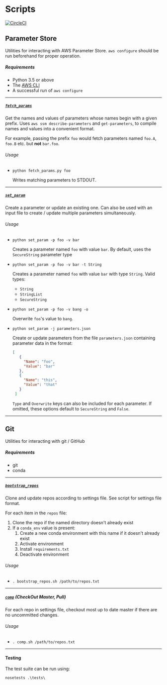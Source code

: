 # Scripts

[![CircleCI](https://circleci.com/gh/BenVosper/scripts/tree/master.svg?style=shield)](https://circleci.com/gh/BenVosper/scripts/tree/master)

## Parameter Store

Utilities for interacting with AWS Parameter Store. `aws configure` should be run beforehand for proper operation.

##### Requirements

 - Python 3.5 or above
 - The [AWS CLI](https://aws.amazon.com/cli/)
 - A successful run of `aws configure`

------------------------------------

##### [`fetch_params`](https://github.com/BenVosper/scripts/blob/master/aws/fetch_params.py)

Get the names and values of parameters whose names begin with a given prefix. Uses `aws ssm describe-parameters` and `get-parameters`, to compile names and values into a convenient format.

For example, passing the prefix `foo` would fetch parameters named `foo.A`, `foo.B` etc. but **not** `bar.foo`.

###### Usage

 - `python fetch_params.py foo`

   Writes matching parameters to STDOUT.

------------------------------------

##### [`set_param`](https://github.com/BenVosper/scripts/blob/master/aws/set_param.py)

Create a parameter or update an existing one. Can also be used with an input file to create / update multiple parameters simultaneously.

###### Usage

 - `python set_param -p foo -v bar`

   Creates a parameter named `foo` with value `bar`. By default, uses the `SecureString` parameter type


 - `python set_param -p foo -v bar -t String`

   Creates a parameter named `foo` with value `bar` with type `String`. Valid types:
    - `String`
    - `StringList`
    - `SecureString`


 - `python set_param -p foo -v bang -o`

   Overwrite `foo`'s value to `bang`.


 - `python set_param -j parameters.json`

   Create or update parameters from the file `parameters.json` containing parameter data in the format:
   ```json
   [
      {
        "Name": "foo",
        "Value": "bar"
      },
      {
        "Name": "this",
        "Value": "that"
      }
    ]
   ```
      `Type` and `Overwrite` keys can also be included for each parameter. If omitted, these options default to `SecureString` and   `False`.

------------------------------------

## Git

Utilities for interacting with git / GitHub

##### Requirements

 - git
 - conda

------------------------------------

##### [`bootstrap_repos`](https://github.com/BenVosper/scripts/blob/master/git/bootstrap_repos.sh)

Clone and update repos according to settings file. See script for settings file format.

For each item in the `repos` file:

 1. Clone the repo if the named directory doesn't already exist
 2. If a `conda_env` value is present:
     1. Create a new conda environment with this name if it doesn't already exist
     2. Activate environment
     3. Install `requirements.txt` 
     4. Deactivate environment

###### Usage

 - `. bootstrap_repos.sh /path/to/repos.txt`

------------------------------------

##### [`comp`](https://github.com/BenVosper/scripts/blob/master/git/comp.sh) (**C**heck**O**ut **M**aster, **P**ull)

For each repo in settings file, checkout most up to date master if there are no uncommitted changes.

###### Usage

 - `. comp.sh /path/to/repos.txt`

------------------------------------

#### Testing

The test suite can be run using:

`nosetests .\tests\`
